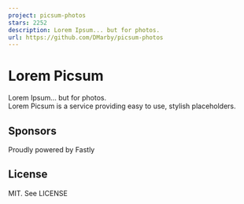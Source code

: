 ```yaml
---
project: picsum-photos
stars: 2252
description: Lorem Ipsum... but for photos.
url: https://github.com/DMarby/picsum-photos
---
```


Lorem Picsum
============

Lorem Ipsum... but for photos.  
Lorem Picsum is a service providing easy to use, stylish placeholders.

Sponsors
--------

Proudly powered by Fastly  

License
-------

MIT. See LICENSE
